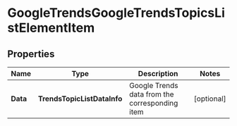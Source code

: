 # GoogleTrendsGoogleTrendsTopicsListElementItem


## Properties

| Name | Type | Description | Notes |
|------------ | ------------- | ------------- | -------------|
**Data** | **TrendsTopicListDataInfo** | Google Trends data from the corresponding item |[optional]|